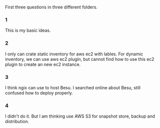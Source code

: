 First three questions in three different folders.
### 1
This is my basic ideas.
### 2
I only can crate static inventory for aws ec2 with lables.
For dynamic inventory, we can use aws ec2 plugin, but cannot find how to use this ec2 plugin to create an new ec2 instance.
### 3
I think ngix can use to host Besu. I searched online about Besu, still confused how to deploy properly.
### 4
I didn't do it. But I am thinking use AWS S3 for snapshot store, backup and distribution.